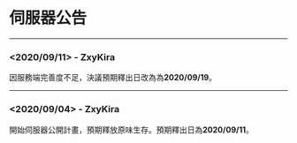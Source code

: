 # 伺服器公告
***
### <2020/09/11> - ZxyKira
因服務端完善度不足，決議預期釋出日改為為**2020/09/19**。
***
### <2020/09/04> - ZxyKira
開始伺服器公開計畫，預期釋放原味生存。預期釋出日為**2020/09/11**。
